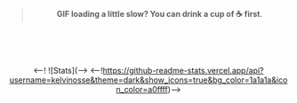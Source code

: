 




<div align="center">
<br/>
<img src="">

<br />

> **GIF loading a little slow? You can drink a cup of ☕ first**.

<br/>
<br/>

<br/>

  <--! ![Stats](-->
   <--!https://github-readme-stats.vercel.app/api?username=kelvinosse&theme=dark&show_icons=true&bg_color=1a1a1a&icon_color=a0ffff)-->

<br/>
</div>
